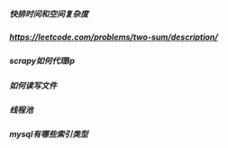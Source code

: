 ##### 快排时间和空间复杂度
##### https://leetcode.com/problems/two-sum/description/
##### scrapy如何代理ip
##### 如何读写文件
##### 线程池
##### mysql有哪些索引类型


